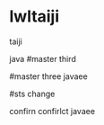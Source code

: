 # lwltaiji
taiji




 
java
#master third

#master three
javaee


#sts change

confirn confirlct
javaee


